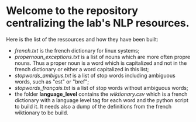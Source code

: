  # Welcome to the repository centralizing the lab's NLP resources.

Here is the list of the ressources and how they have been built:
 - *french.txt* is the french dictionary for linux systems;
 - *propernoun_exceptions.txt* is a list of nouns which are more often propre nouns. Thus a proper noun is a word which is capitalized and not in the french dictionary or either a word capitalized in this list;
 - *stopwords_ambigus.txt* is a list of stop words including ambiguous words, such as "est" or "bref";
 - *stopwords_français.txt* is a list of stop words without ambiguous words;
 - the folder **language_level** contains the *wiktionary.csv* which is a french dictionary with a language level tag for each word and the python script to build it. It needs also a dump of the definitions from the french wiktionary to be build.
